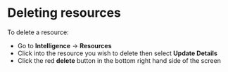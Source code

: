 # Deleting resources

To delete a resource:

* Go to **Intelligence** -&gt; **Resources**
* Click into the resource you wish to delete then select **Update Details**
* Click the red **delete** button in the bottom right hand side of the screen

